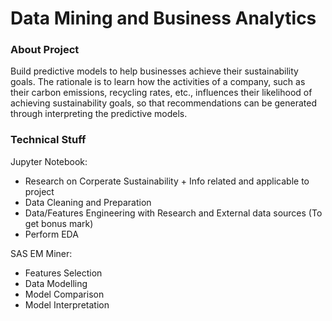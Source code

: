 # Data Mining and Business Analytics

### About Project
Build predictive models to help businesses achieve their sustainability goals. The rationale is to learn how the activities of a company, such as their carbon emissions, recycling rates, etc., influences their likelihood of achieving sustainability goals, so that recommendations can be generated through interpreting the predictive models.

### Technical Stuff
Jupyter Notebook:
- Research on Corperate Sustainability + Info related and applicable to project
- Data Cleaning and Preparation
- Data/Features Engineering with Research and External data sources (To get bonus mark)
- Perform EDA

SAS EM Miner:
- Features Selection
- Data Modelling
- Model Comparison
- Model Interpretation
